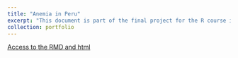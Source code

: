 ```yaml
---
title: "Anemia in Peru"
excerpt: "This document is part of the final project for the R course in the Specialization on Data Science for Public Policy. I examined the evolution of anemia in 2021 and its relationship with household water accessibility.  1<br/><img src='/images/Anemia2021.jpg'>"
collection: portfolio
---
```


[Access to the RMD and html](https://github.com/RRamosc/DataAnemia)
